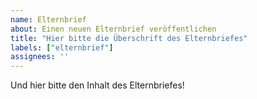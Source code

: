 ```yaml
---
name: Elternbrief
about: Einen neuen Elternbrief veröffentlichen
title: "Hier bitte die Überschrift des Elternbriefes"
labels: ["elternbrief"]
assignees: ''
---
```


Und hier bitte den Inhalt des Elternbriefes!
